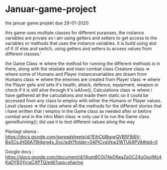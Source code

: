 # Januar-game-project
the januar game projekt due 29-01-2020

this game uses multiple classes for different purposes, the instance variables are private so i am using getters and setters to get 
access to the variables or methods that uses the instance variables.
it is build using alot of if /if else and switch, using getters and setters to access values from different classes.'


the Game Class => where the method for running the different methods is in there, along with the retaliate and main combat class
Creature class => where some of Humans and Player instancevariables are drawn from
Humans class => where the enemies are created from
Player class => where the Player gets and sets it's health, attack, defence, equipment, weapon or check if it is still alive through it's isAlive();
Calculations class => where i have gathered all the calculations and made them static so it could be accessed from any class to employ with either the Humans or Player values.
Level classes => the class where all the methods for the different stories that i have written that i employ in the Game class as needed after or before combat and in the intro
Main class => only use it to run the Game class gameRunning(); did use it to test different values along the way




Planlagt skema : https://docs.google.com/spreadsheets/d/1EihCtj8bxwQVB5FBi9V-Bx0CsJHS6A79Idgrg4x_0vc/edit?folder=0APlCyqVkw2WTUk9PVA#gid=0

Google docs : https://docs.google.com/document/d/1Aum8COi74eD6eaZaGCZ4uOpxlMz4KaDYB3YcraCXPTQ/edit?usp=sharing
